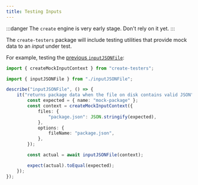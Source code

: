 ```yaml
---
title: Testing Inputs
---
```


:::danger
The `create` engine is very early stage.
Don't rely on it yet.
:::

The `create-testers` package will include testing utilities that provide mock data to an _input_ under test.

For example, testing the [previous `inputJSONFile`](../inputs/options):

```ts
import { createMockInputContext } from "create-testers";

import { inputJSONFile } from "./inputJSONFile";

describe("inputJSONFile", () => {
	it("returns package data when the file on disk contains valid JSON", () => {
		const expected = { name: "mock-package" };
		const context = createMockInputContext({
			files: {
				"package.json": JSON.stringify(expected),
			},
			options: {
				fileName: "package.json",
			},
		});

		const actual = await inputJSONFile(context);

		expect(actual).toEqual(expected);
	});
});
```
